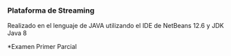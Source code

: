 ### Plataforma de Streaming

Realizado en el lenguaje de JAVA utilizando el IDE de NetBeans 12.6 y JDK Java 8


*Examen Primer Parcial